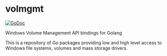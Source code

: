 # volmgmt

[![GoDoc](https://godoc.org/github.com/gomiran/volmgmt?status.svg)](https://godoc.org/github.com/gomiran/volmgmt)

Windows Volume Management API bindings for Golang

This is a repository of Go packages providing low and high level access to
Windows file systems, volumes and mass storage drivers.
